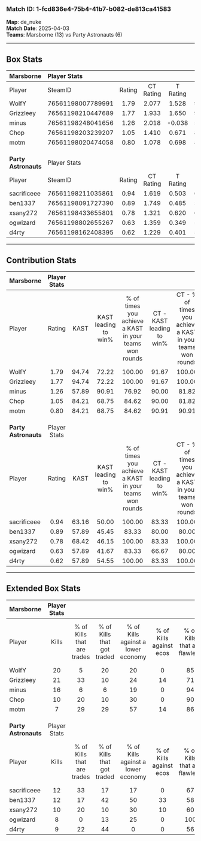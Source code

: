### Match ID: 1-fcd836e4-75b4-41b7-b082-de813ca41583  
**Map**: de_nuke  
**Match Date**: 2025-04-03  
**Teams**: Marsborne (13) vs Party Astronauts (6)  

---  

## Box Stats  

| **Marsborne**        | Player Stats      |        |           |          |       |       |       |         |        |      |     |
| :- | :- | :-: | :-: | :-: | :-: | :-: | :-: | :-: | :-: | :-: | :-: |
| Player               | SteamID           | Rating | CT Rating | T Rating | KAST  |  ADR  | Kills | Assists | Deaths | K/D  | HS% |
| WolfY                | 76561198007789991 |  1.79  |   2.077   |  1.528   | 94.74 | 110.5 |  20   |    5    |   9    | 2.22 | 35  |
| Grizzleey            | 76561198210447689 |  1.77  |   1.933   |  1.650   | 94.74 | 94.2  |  21   |    3    |   9    | 2.33 | 52  |
| minus                | 76561198248041656 |  1.26  |   2.018   |  -0.038  | 57.89 | 88.9  |  16   |    3    |   9    | 1.78 | 56  |
| Chop                 | 76561198203239207 |  1.05  |   1.410   |  0.671   | 84.21 | 70.6  |  10   |    6    |   12   | 0.83 | 40  |
| motm                 | 76561198020474058 |  0.80  |   1.078   |  0.698   | 84.21 | 35.4  |   7   |    5    |   12   | 0.58 | 42  |
|                      |                   |        |           |          |       |       |       |         |        |      |     |
|                      |                   |        |           |          |       |       |       |         |        |      |     |
|                      |                   |        |           |          |       |       |       |         |        |      |     |
| **Party Astronauts** | Player Stats      |        |           |          |       |       |       |         |        |      |     |
| Player               | SteamID           | Rating | CT Rating | T Rating | KAST  |  ADR  | Kills | Assists | Deaths | K/D  | HS% |
| sacrificeee          | 76561198211035861 |  0.94  |   1.619   |  0.503   | 63.16 | 69.5  |  12   |    3    |   13   | 0.92 | 33  |
| ben1337              | 76561198091727390 |  0.89  |   1.749   |  0.485   | 57.89 | 82.5  |  12   |    8    |   16   | 0.75 | 58  |
| xsany272             | 76561198433655801 |  0.78  |   1.321   |  0.620   | 68.42 | 52.6  |  10   |    4    |   15   | 0.67 | 70  |
| ogwizard             | 76561198802655267 |  0.63  |   1.359   |  0.349   | 57.89 | 51.0  |   8   |    7    |   15   | 0.53 | 25  |
| d4rty                | 76561198162408395 |  0.62  |   1.229   |  0.401   | 57.89 | 44.9  |   9   |    1    |   15   | 0.60 | 55  |
---  

## Contribution Stats  

| **Marsborne**        | Player Stats |       |                      |                                                        |                           |                                                             |                          |                                                            |
| :- | :-: | :-: | :-: | :-: | :-: | :-: | :-: | :-: |
| Player               |    Rating    | KAST  | KAST leading to win% | % of times you achieve a KAST in your teams won rounds | CT - KAST leading to win% | CT - % of times you achieve a KAST in your teams won rounds | T - KAST leading to win% | T - % of times you achieve a KAST in your teams won rounds |
| WolfY                |     1.79     | 94.74 |        72.22         |                         100.00                         |           91.67           |                           100.00                            |          33.33           |                           100.00                           |
| Grizzleey            |     1.77     | 94.74 |        72.22         |                         100.00                         |           91.67           |                           100.00                            |          33.33           |                           100.00                           |
| minus                |     1.26     | 57.89 |        90.91         |                         76.92                          |           90.00           |                            81.82                            |          100.00          |                           50.00                            |
| Chop                 |     1.05     | 84.21 |        68.75         |                         84.62                          |           90.00           |                            81.82                            |          33.33           |                           100.00                           |
| motm                 |     0.80     | 84.21 |        68.75         |                         84.62                          |           90.91           |                            90.91                            |          20.00           |                           50.00                            |
|                      |              |       |                      |                                                        |                           |                                                             |                          |                                                            |
|                      |              |       |                      |                                                        |                           |                                                             |                          |                                                            |
|                      |              |       |                      |                                                        |                           |                                                             |                          |                                                            |
| **Party Astronauts** | Player Stats |       |                      |                                                        |                           |                                                             |                          |                                                            |
| Player               |    Rating    | KAST  | KAST leading to win% | % of times you achieve a KAST in your teams won rounds | CT - KAST leading to win% | CT - % of times you achieve a KAST in your teams won rounds | T - KAST leading to win% | T - % of times you achieve a KAST in your teams won rounds |
| sacrificeee          |     0.94     | 63.16 |        50.00         |                         100.00                         |           83.33           |                           100.00                            |          16.67           |                           100.00                           |
| ben1337              |     0.89     | 57.89 |        45.45         |                         83.33                          |           80.00           |                            80.00                            |          16.67           |                           100.00                           |
| xsany272             |     0.78     | 68.42 |        46.15         |                         100.00                         |           83.33           |                           100.00                            |          14.29           |                           100.00                           |
| ogwizard             |     0.63     | 57.89 |        41.67         |                         83.33                          |           66.67           |                            80.00                            |          16.67           |                           100.00                           |
| d4rty                |     0.62     | 57.89 |        54.55         |                         100.00                         |           83.33           |                           100.00                            |          20.00           |                           100.00                           |
---  

## Extended Box Stats  

| **Marsborne**        | Player Stats |                            |                            |                                    |                         |                              |                                 |        |                             |                                     |                          |                               |                            |
| :- | :-: | :-: | :-: | :-: | :-: | :-: | :-: | :-: | :-: | :-: | :-: | :-: | :-: |
| Player               |    Kills     | % of Kills that are trades | % of Kills that got traded | % of Kills against a lower economy | % of Kills against ecos | % of Kills that are flawless | % of Kills that are close duels | Deaths | % of Deaths that get traded | % of Deaths against a lower economy | % of Deaths against ecos | % of Deaths that are flawless | % of Deaths that are close |
| WolfY                |      20      |             5              |             20             |                 20                 |            0            |              85              |                5                |   9    |             33              |                 11                  |            11            |              67               |             0              |
| Grizzleey            |      21      |             33             |             10             |                 24                 |           14            |              71              |                5                |   9    |             22              |                 33                  |            11            |              78               |             0              |
| minus                |      16      |             6              |             6              |                 19                 |            0            |              94              |                6                |   9    |              0              |                 33                  |            11            |              44               |             0              |
| Chop                 |      10      |             20             |             10             |                 30                 |            0            |              90              |               10                |   12   |             25              |                  8                  |            8             |              67               |             8              |
| motm                 |      7       |             29             |             29             |                 57                 |           14            |              86              |                0                |   12   |             42              |                  8                  |            8             |              75               |             0              |
|                      |              |                            |                            |                                    |                         |                              |                                 |        |                             |                                     |                          |                               |                            |
|                      |              |                            |                            |                                    |                         |                              |                                 |        |                             |                                     |                          |                               |                            |
|                      |              |                            |                            |                                    |                         |                              |                                 |        |                             |                                     |                          |                               |                            |
| **Party Astronauts** | Player Stats |                            |                            |                                    |                         |                              |                                 |        |                             |                                     |                          |                               |                            |
| Player               |    Kills     | % of Kills that are trades | % of Kills that got traded | % of Kills against a lower economy | % of Kills against ecos | % of Kills that are flawless | % of Kills that are close duels | Deaths | % of Deaths that get traded | % of Deaths against a lower economy | % of Deaths against ecos | % of Deaths that are flawless | % of Deaths that are close |
| sacrificeee          |      12      |             33             |             17             |                 17                 |            0            |              67              |                8                |   13   |              0              |                 15                  |            0             |              92               |             8              |
| ben1337              |      12      |             17             |             42             |                 50                 |           33            |              58              |                0                |   16   |             13              |                  6                  |            0             |              88               |             0              |
| xsany272             |      10      |             20             |             10             |                 30                 |           10            |              60              |                0                |   15   |             20              |                  7                  |            0             |              87               |             7              |
| ogwizard             |      8       |             0              |             13             |                 25                 |            0            |             100              |                0                |   15   |             13              |                 13                  |            0             |              67               |             13             |
| d4rty                |      9       |             22             |             44             |                 0                  |            0            |              56              |                0                |   15   |             20              |                  7                  |            0             |              93               |             0              |

